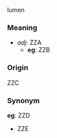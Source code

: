 lumen
### Meaning
+ _adj_: ZZA
    + __eg__: ZZB

### Origin

ZZC

### Synonym

__eg__: ZZD

+ ZZE


